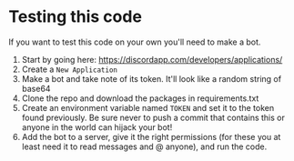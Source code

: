 # Testing this code

If you want to test this code on your own you'll need to make a bot. 

1. Start by going here: https://discordapp.com/developers/applications/
2. Create a `New Application`
3. Make a bot and take note of its token. It'll look like a random string of base64
4. Clone the repo and download the packages in requirements.txt
5. Create an environment variable named `TOKEN` and set it to the token found previously. Be sure never to push a commit that contains this or anyone in the world can hijack your bot!
6. Add the bot to a server, give it the right permissions (for these you at least need it to read messages and @ anyone), and run the code.
